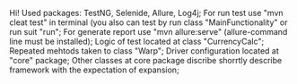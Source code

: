 Hi!
Used packages: TestNG, Selenide, Allure, Log4j;
For run test use "mvn cleat test" in terminal (you also can test by run class "MainFunctionality" or run suit "run";
For generate report use "mvn allure:serve" (allure-command line must be installed);
Logic of test located at class "CurrencyCalc";
Repeated mehtods taken to class "Warp";
Driver configuration located at "core" package;
Other classes at core package discribe shorrtly describe framework with the expectation of expansion;
 

